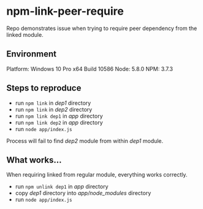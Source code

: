# npm-link-peer-require

Repo demonstrates issue when trying to require peer dependency from the linked module.

## Environment

Platform: Windows 10 Pro x64 Build 10586
Node: 5.8.0
NPM: 3.7.3

## Steps to reproduce

* run `npm link` in _dep1_ directory
* run `npm link` in _dep2_ directory
* run `npm link dep1` in _app_ directory
* run `npm link dep2` in _app_ directory
* run `node app/index.js`

Process will fail to find _dep2_ module from within _dep1_ module.

## What works...

When requiring linked from regular module, everything works correctly.

* run `npm unlink dep1` in _app_ directory
* copy _dep1_ directory into _app/node_modules_ directory
* run `node app/index.js`
